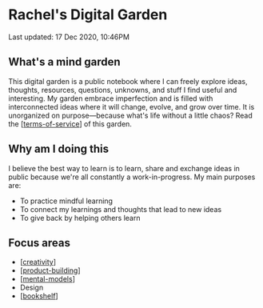 # **Rachel's Digital Garden**

Last updated: 17 Dec 2020, 10:46PM

## What's a mind garden
This digital garden is a public notebook where I can freely explore ideas, thoughts, resources, questions, unknowns, and stuff I find useful and interesting. My garden embrace imperfection and is filled with interconnected ideas where it will change, evolve, and grow over time. It is unorganized on purpose—because what's life without a little chaos? Read the [[terms-of-service]] of this garden.

## Why am I doing this
I believe the best way to learn is to learn, share and exchange ideas in public because we're all constantly a work-in-progress. My main purposes are:
- To practice mindful learning
- To connect my learnings and thoughts that lead to new ideas
- To give back by helping others learn

## Focus areas
- [[creativity]]
- [[product-building]]
- [[mental-models]]
- Design
- [[bookshelf]]


[//begin]: # "Autogenerated link references for markdown compatibility"
[terms-of-service]: terms-of-service "Digital Garden Terms of Service"
[creativity]: creativity "Creativity"
[product-building]: product-building "Product Building"
[mental-models]: mental-models "Mental Models"
[bookshelf]: bookshelf "Bookshelf"
[//end]: # "Autogenerated link references"